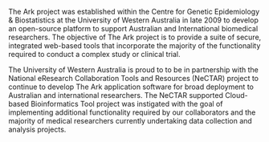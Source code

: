 The Ark project was established within the Centre for Genetic Epidemiology & Biostatistics at the University of Western Australia in late 2009 to develop an open-source platform to support Australian and International biomedical researchers. The objective of The Ark project is to provide a suite of secure, integrated web-based tools that incorporate the majority of the functionality required to conduct a complex study or clinical trial.

The University of Western Australia is proud to to be in partnership with the National eResearch Collaboration Tools and Resources (NeCTAR) project to continue to develop The Ark application software for broad deployment to Australian and international researchers. The NeCTAR supported Cloud-based Bioinformatics Tool project was instigated with the goal of implementing additional functionality required by our collaborators and the majority of medical researchers currently undertaking data collection and analysis projects.